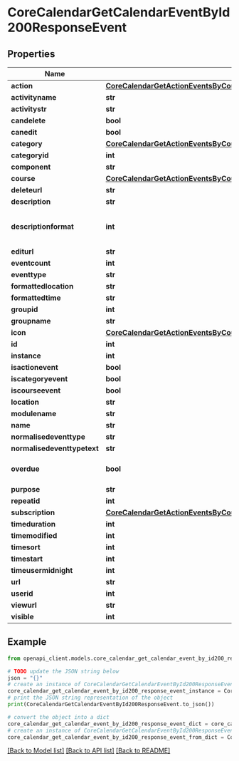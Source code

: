 # CoreCalendarGetCalendarEventById200ResponseEvent


## Properties

Name | Type | Description | Notes
------------ | ------------- | ------------- | -------------
**action** | [**CoreCalendarGetActionEventsByCourses200ResponseGroupedbycourseInnerEventsInnerAction**](CoreCalendarGetActionEventsByCourses200ResponseGroupedbycourseInnerEventsInnerAction.md) |  | [optional] 
**activityname** | **str** | activityname | [optional] 
**activitystr** | **str** | activitystr | [optional] 
**candelete** | **bool** | candelete | 
**canedit** | **bool** | canedit | 
**category** | [**CoreCalendarGetActionEventsByCourses200ResponseGroupedbycourseInnerEventsInnerCategory**](CoreCalendarGetActionEventsByCourses200ResponseGroupedbycourseInnerEventsInnerCategory.md) |  | [optional] 
**categoryid** | **int** | categoryid | [optional] 
**component** | **str** | component | [optional] 
**course** | [**CoreCalendarGetActionEventsByCourses200ResponseGroupedbycourseInnerEventsInnerCourse**](CoreCalendarGetActionEventsByCourses200ResponseGroupedbycourseInnerEventsInnerCourse.md) |  | [optional] 
**deleteurl** | **str** | deleteurl | 
**description** | **str** | description | [optional] 
**descriptionformat** | **int** | description format (1 &#x3D; HTML, 0 &#x3D; MOODLE, 2 &#x3D; PLAIN, or 4 &#x3D; MARKDOWN) | [optional] [default to 1]
**editurl** | **str** | editurl | 
**eventcount** | **int** | eventcount | [optional] 
**eventtype** | **str** | eventtype | 
**formattedlocation** | **str** | formattedlocation | 
**formattedtime** | **str** | formattedtime | 
**groupid** | **int** | groupid | [optional] 
**groupname** | **str** | groupname | [optional] 
**icon** | [**CoreCalendarGetActionEventsByCourses200ResponseGroupedbycourseInnerEventsInnerIcon**](CoreCalendarGetActionEventsByCourses200ResponseGroupedbycourseInnerEventsInnerIcon.md) |  | 
**id** | **int** | id | 
**instance** | **int** | instance | [optional] 
**isactionevent** | **bool** | isactionevent | 
**iscategoryevent** | **bool** | iscategoryevent | 
**iscourseevent** | **bool** | iscourseevent | 
**location** | **str** | location | [optional] 
**modulename** | **str** | modulename | [optional] 
**name** | **str** | name | 
**normalisedeventtype** | **str** | normalisedeventtype | 
**normalisedeventtypetext** | **str** | normalisedeventtypetext | 
**overdue** | **bool** | overdue | [optional] [default to False]
**purpose** | **str** | purpose | 
**repeatid** | **int** | repeatid | [optional] 
**subscription** | [**CoreCalendarGetActionEventsByCourses200ResponseGroupedbycourseInnerEventsInnerSubscription**](CoreCalendarGetActionEventsByCourses200ResponseGroupedbycourseInnerEventsInnerSubscription.md) |  | [optional] 
**timeduration** | **int** | timeduration | 
**timemodified** | **int** | timemodified | 
**timesort** | **int** | timesort | 
**timestart** | **int** | timestart | 
**timeusermidnight** | **int** | timeusermidnight | 
**url** | **str** | url | 
**userid** | **int** | userid | [optional] 
**viewurl** | **str** | viewurl | 
**visible** | **int** | visible | 

## Example

```python
from openapi_client.models.core_calendar_get_calendar_event_by_id200_response_event import CoreCalendarGetCalendarEventById200ResponseEvent

# TODO update the JSON string below
json = "{}"
# create an instance of CoreCalendarGetCalendarEventById200ResponseEvent from a JSON string
core_calendar_get_calendar_event_by_id200_response_event_instance = CoreCalendarGetCalendarEventById200ResponseEvent.from_json(json)
# print the JSON string representation of the object
print(CoreCalendarGetCalendarEventById200ResponseEvent.to_json())

# convert the object into a dict
core_calendar_get_calendar_event_by_id200_response_event_dict = core_calendar_get_calendar_event_by_id200_response_event_instance.to_dict()
# create an instance of CoreCalendarGetCalendarEventById200ResponseEvent from a dict
core_calendar_get_calendar_event_by_id200_response_event_from_dict = CoreCalendarGetCalendarEventById200ResponseEvent.from_dict(core_calendar_get_calendar_event_by_id200_response_event_dict)
```
[[Back to Model list]](../README.md#documentation-for-models) [[Back to API list]](../README.md#documentation-for-api-endpoints) [[Back to README]](../README.md)


